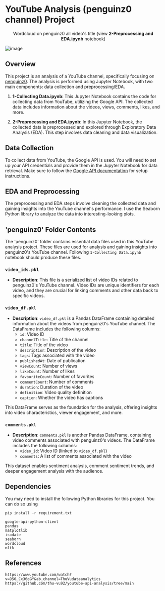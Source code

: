 # YouTube Analysis (penguinz0 channel) Project

<p align="center"> Wordcloud on penguinz0 all video's title (view <b>2-Preprocessing and EDA.ipynb</b> notebook)
  
![image](https://github.com/billharit/penguinz0-channel-analysis/assets/77628684/54f1600a-b097-4dc5-9133-3556a7ffb16d)
  
</p>

## Overview

This project is an analysis of a YouTube channel, specifically focusing on [penguinz0](https://www.youtube.com/user/penguinz0). The analysis is performed using Jupyter Notebook, with two main components: data collection and preprocessing/EDA.

1. **1-Collecting Data.ipynb**: This Jupyter Notebook contains the code for collecting data from YouTube, utilizing the Google API. The collected data includes information about the videos, views, comments, likes, and more.

2. **2-Preprocessing and EDA.ipynb**: In this Jupyter Notebook, the collected data is preprocessed and explored through Exploratory Data Analysis (EDA). This step involves data cleaning and data visualization.

## Data Collection

To collect data from YouTube, the Google API is used. You will need to set up your API credentials and provide them in the Jupyter Notebook for data retrieval. Make sure to follow the [Google API documentation](https://developers.google.com/youtube/v3/quickstart/python) for setup instructions.

## EDA and Preprocessing

The preprocessing and EDA steps involve cleaning the collected data and gaining insights into the YouTube channel's performance. I use the Seaborn Python library to analyze the data into interesting-looking plots.

## 'penguinz0' Folder Contents

The 'penguinz0' folder contains essential data files used in this YouTube analysis project. These files are used for analysis and gaining insights into penguinz0's YouTube channel. Following `1-Collecting Data.ipynb` notebook should produce these files.

### `video_ids.pkl`

- **Description**: This file is a serialized list of video IDs related to penguinz0's YouTube channel. Video IDs are unique identifiers for each video, and they are crucial for linking comments and other data back to specific videos.

### `video_df.pkl`

- **Description**: `video_df.pkl` is a Pandas DataFrame containing detailed information about the videos from penguinz0's YouTube channel. The DataFrame includes the following columns:
  - `id`: Video ID
  - `channelTitle`: Title of the channel
  - `title`: Title of the video
  - `description`: Description of the video
  - `tags`: Tags associated with the video
  - `publishedAt`: Date of publication
  - `viewCount`: Number of views
  - `likeCount`: Number of likes
  - `favouriteCount`: Number of favorites
  - `commentCount`: Number of comments
  - `duration`: Duration of the video
  - `definition`: Video quality definition
  - `caption`: Whether the video has captions

This DataFrame serves as the foundation for the analysis, offering insights into video characteristics, viewer engagement, and more.

### `comments.pkl`

- **Description**: `comments.pkl` is another Pandas DataFrame, containing video comments associated with penguinz0's videos. The DataFrame includes the following columns:
  - `video_id`: Video ID (linked to `video_df.pkl`)
  - `comments`: A list of comments associated with the video

This dataset enables sentiment analysis, comment sentiment trends, and deeper engagement analysis with the audience.

## Dependencies

You may need to install the following Python libraries for this project. You can do so using

`pip install -r requirement.txt`

```
google-api-python-client
pandas
matplotlib
isodate
seaborn
wordcloud
nltk
```

## References

```
https://www.youtube.com/watch?v=D56_Cx36oGY&ab_channel=ThuVudataanalytics
https://github.com/thu-vu92/youtube-api-analysis/tree/main
```
